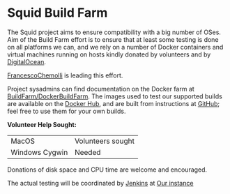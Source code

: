 # Squid Build Farm

The Squid project aims to ensure compatibility with a big number of
OSes. Aim of the Build Farm effort is to ensure that at least some
testing is done on all platforms we can, and we rely on a number of
Docker containers and virtual machines running on hosts kindly donated
by volunteers and by [DigitalOcean](http://www.digitalocean.com/).

[FrancescoChemolli](/FrancescoChemolli) is leading this effort.

Project sysadmins can find documentation on the Docker farm at
[BuildFarm/DockerBuildFarm](/BuildFarm/DockerBuildFarm).
The images used to test our supported builds are available on the
[Docker Hub](https://hub.docker.com/repository/docker/squidcache/buildfarm), and
are built from instructions at [GitHub](https://github.com/kinkie/dockerfiles);
feel free to use them for your own builds.

**Volunteer Help Sought:**

|                |                   |
| -------------- | ----------------- |
| MacOS          | Volunteers sought |
| Windows Cygwin | Needed            |

Donations of disk space and CPU time are welcome and encouraged.

The actual testing will be coordinated by
[Jenkins](http://jenkins-ci.org/) at [Our instance](http://build.squid-cache.org/)
